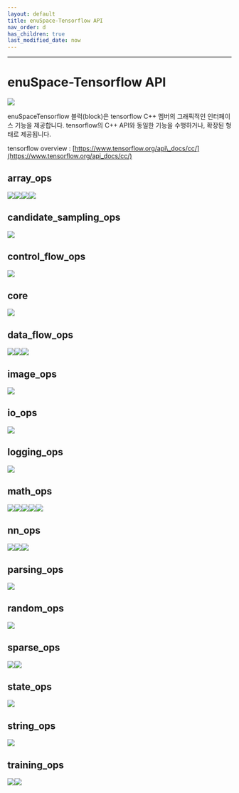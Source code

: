 ```yaml
---
layout: default
title: enuSpace-Tensorflow API
nav_order: d
has_children: true
last_modified_date: now
---
```


---

# enuSpace-Tensorflow API

![](./assets/enuSpaceTensorflow_plugin.png)

enuSpaceTensorflow 블럭\(block\)은 tensorflow C++ 멤버의 그래픽적인 인터페이스 기능을 제공합니다. tensorflow의 C++ API와 동일한 기능을 수행하거나, 확장된 형태로 제공됩니다.

tensorflow overview : [https://www.tensorflow.org/api\_docs/cc/](https://www.tensorflow.org/api_docs/cc/)

## array\_ops

![](.../assets/tf_array_ops_symbols1.png)![](./assets/tf_array_ops_symbols2.png)![](./assets/tf_array_ops_symbols3.png)![](./assets/tf_array_ops_symbols4.png)

## candidate\_sampling\_ops

![](./assets/tf_candidate_sampling_ops_symbols.png)

## control\_flow\_ops

![](./assets/tf_control_flow_ops_symbols.png)

## core

![](./assets/tf_core_symbols.png)

## data\_flow\_ops

![](./assets/tf_data_flow_ops_symbols1.png)![](./assets/tf_data_flow_ops_symbols2.png)![](./assets/tf_data_flow_ops_symbols3.png)

## image\_ops

![](./assets/tf_image_ops_symbols.png)

## io\_ops

![](./assets/tf_io_ops_symbols.png)

## logging\_ops

![](./assets/tf_logging_ops_symbols.png)

## math\_ops

![](./assets/tf_math_symbols1.png)![](./assets/tf_math_symbols2.png)![](./assets/tf_math_symbols3.png)![](./assets/tf_math_symbols4.png)![](./assets/tf_math_symbols5.png)

## nn\_ops

![](./assets/tf_nn_ops_symbols1.png)![](./assets/tf_nn_ops_symbols2.png)![](./assets/tf_nn_ops_symbols3.png)

## parsing\_ops

![](./assets/tf_parsing_op_symbols.png)

## random\_ops

![](./assets/tf_random_symbols.png)

## sparse\_ops

![](./assets/tf_sparse_ops_symbols1.png)![](./assets/tf_sparse_ops_symbols2.png)

## state\_ops

![](./assets/tf_state_symbols.png)

## string\_ops

![](./assets/tf_string_ops_symbols.png)

## training\_ops

![](./assets/tf_traning_ops_symbols1.png)![](./assets/tf_training_ops_symbols2.png)

